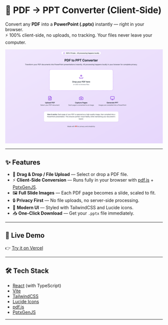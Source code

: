 # 📑 PDF → PPT Converter (Client-Side)

Convert any **PDF** into a **PowerPoint (.pptx)** instantly — right in your browser.  
⚡ 100% client-side, no uploads, no tracking. Your files never leave your computer.

![App Screenshot](./screenshots/screenshot.png)  
<!-- Or replace with a GIF if you record a demo: ![Demo](./demo.gif) -->

---

## ✨ Features

- 📂 **Drag & Drop / File Upload** — Select or drop a PDF file.
- ⚡ **Client-Side Conversion** — Runs fully in your browser with [pdf.js](https://mozilla.github.io/pdf.js/) + [PptxGenJS](https://gitbrent.github.io/PptxGenJS/).
- 🖼️ **Full Slide Images** — Each PDF page becomes a slide, scaled to fit.
- 🔒 **Privacy First** — No file uploads, no server-side processing.
- 🎨 **Modern UI** — Styled with TailwindCSS and Lucide icons.
- 📥 **One-Click Download** — Get your `.pptx` file immediately.

---

## 🚀 Live Demo

👉 [Try it on Vercel](https://pdf2ppt-orcin.vercel.app/)  

---

## 🛠️ Tech Stack

- [React](https://react.dev/) (with TypeScript)
- [Vite](https://vitejs.dev/)
- [TailwindCSS](https://tailwindcss.com/)
- [Lucide Icons](https://lucide.dev/)
- [pdf.js](https://mozilla.github.io/pdf.js/)
- [PptxGenJS](https://gitbrent.github.io/PptxGenJS/)

---
